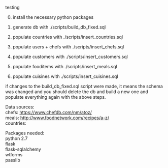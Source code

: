 testing

0. install the necessary python packages

1. generate db with ./scripts/build_db_fixed.sql
2. populate countries with ./scripts/insert_countries.sql
3. populate users + chefs with ./scripts/insert_chefs.sql
4. populate customers with ./scripts/insert_customers.sql
5. populate fooditems with ./scripts/insert_meals.sql
6. populate cuisines with ./scripts/insert_cuisines.sql

if changes to the build_db_fixed.sql script were made, it means the schema was
changed and you should delete the db and build a new one and populate
everything again with the above steps.


Data sources:  
chefs: https://www.chefdb.com/nm/atoz/  
meals: http://www.foodnetwork.com/recipes/a-z/  
countries: 


Packages needed:  
python 2.7  
flask  
flask-sqlalchemy  
wtforms  
passlib  

